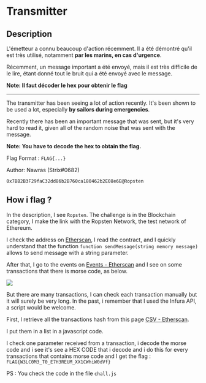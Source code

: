 # Transmitter

## Description

L'émetteur a connu beaucoup d'action récemment. Il a été démontré qu'il est très utilisé, notamment **par les marins, en cas d'urgence**.

Récemment, un message important a été envoyé, mais il est très difficile de le lire, étant donné tout le bruit qui a été envoyé avec le message.

**Note: Il faut décoder le hex pour obtenir le flag**

---

The transmitter has been seeing a lot of action recently. It's been shown to be used a lot, especially **by sailors during emergencies**.

Recently there has been an important message that was sent, but it's very hard to read it, given all of the random noise that was sent with the message.

**Note: You have to decode the hex to obtain the flag.**

Flag Format : `FLAG{...}`

Author: Nawras (Strix#0682)

`0x7BB2B3F29faC32dd86b2B760ca180462b2E08e6E@Ropsten`

## How i flag ?

In the description, I see `Ropsten`. The challenge is in the Blockchain category, I make the link with the Ropsten Network, the test network of Ethereum.

I check the address on [Etherscan](https://ropsten.etherscan.io/address/0x7BB2B3F29faC32dd86b2B760ca180462b2E08e6E), I read the contract, and I quickly understand that the function `function sendMessage(string memory message)` allows to send message with a string parameter.

After that, I go to the events on [Events - Etherscan](https://ropsten.etherscan.io/address/0x7bb2b3f29fac32dd86b2b760ca180462b2e08e6e#events) and I see on some transactions that there is morse code, as below.

![](screen1.png)

But there are many transactions, I can check each transaction manually but it will surely be very long. In the past, i remember that I used the Infura API, a script would be welcome.

First, I retrieve all the transactions hash from this page [CSV - Etherscan](https://ropsten.etherscan.io/exportData?type=address&a=0x7bb2b3f29fac32dd86b2b760ca180462b2e08e6e).

I put them in a list in a javascript code.

I check one parameter received from a transaction, i decode the morse code and i see it's see a HEX CODE that i decode and i do this for every transactions that contains morse code and I get the flag : `FLAG{W3LC0M3_T0_E7H3REUM_XX1CWhiW0dVf}`

PS : You check the code in the file `chall.js`
